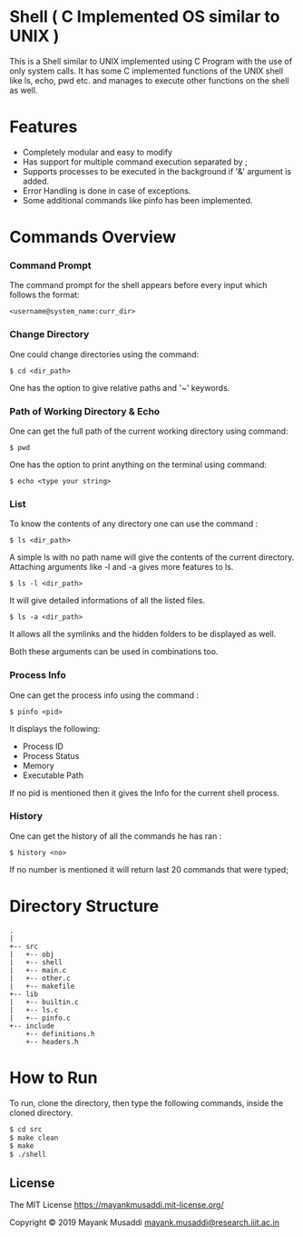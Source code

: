 # Shell ( C Implemented OS similar to UNIX )

This is a Shell similar to UNIX implemented using C Program with the use of only system calls.
It has some C implemented functions of the UNIX shell like ls, echo, pwd etc. and manages to execute other functions on the shell as well.

# Features
  - Completely modular and easy to modify
  - Has support for multiple command execution separated by ;
  - Supports processes to be executed in the background if '&' argument is added.
  - Error Handling is done in case of exceptions.
  - Some additional commands like pinfo has been implemented.

# Commands Overview

### Command Prompt
The command prompt for the shell appears before every input which follows the format:
```
<username@system_name:curr_dir>
```

### Change Directory
One could change directories using the command:
```
$ cd <dir_path>
```
One has the option to give relative paths and '~' keywords.

### Path of Working Directory & Echo
One can get the full path of the current working directory using command:
```
$ pwd
```

One has the option to print anything on the terminal using command:
```
$ echo <type your string>
```

### List
To know the contents of any directory one can use the command :
```
$ ls <dir_path>
```
A simple ls with no path name will give the contents of the current directory.
Attaching arguments like -l and -a gives more features to ls.

```
$ ls -l <dir_path>
```
It will give detailed informations of all the listed files.

```
$ ls -a <dir_path>
```
It allows all the symlinks and the hidden folders to be displayed as well.

Both these arguments can be used in combinations too.

### Process Info
One can get the process info using the command :
```
$ pinfo <pid>
```
It displays the following:
  - Process ID
  - Process Status
  - Memory
  - Executable Path

If no pid is mentioned then it gives the Info for the current shell process.

### History
One can get the history of all the commands he has ran :
```
$ history <no>
```
If no number is mentioned it will return last 20 commands that were typed;

# Directory Structure

```
.
|
+-- src
|   +-- obj
|   +-- shell
|   +-- main.c
|   +-- other.c
|   +-- makefile
+-- lib
|   +-- builtin.c
|   +-- ls.c
|   +-- pinfo.c
+-- include
    +-- definitions.h
    +-- headers.h
```

# How to Run

To run, clone the directory, then type the following commands, inside the cloned directory.

```sh
$ cd src
$ make clean
$ make
$ ./shell
```

License
-------
The MIT License https://mayankmusaddi.mit-license.org/

Copyright &copy; 2019 Mayank Musaddi <mayank.musaddi@research.iiit.ac.in>
